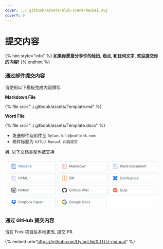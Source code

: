 ```yaml
---
cover: ../.gitbook/assets/blob-scene-haikei.svg
coverY: 0
---
```


# 提交内容

{% hint style="info" %}
**如果你愿意分享你的经历, 观点, 和任何文字, 欢迎提交你的内容!**
{% endhint %}

### 通过邮件提交内容

请使用以下模板完成内容撰写.

**Markdown File**

{% file src="../.gitbook/assets/Template.md" %}

**Word File**

{% file src="../.gitbook/assets/Template.docx" %}

* 发送邮件及附件至 `Dylan.h.li@outlook.com`
* 邮件标题为 `XJTLU Manual 内容提交`

另, 以下文档类型也被支持

![文档支持类型](<../.gitbook/assets/CleanShot 2022-06-08 at 17.50.25@2x.png>)

### 通过 GitHub 提交内容

请在 Fork 项目后本地更改, 提交 PR.

{% embed url="https://github.com/DylanLIiii/XJTLU-manual" %}
